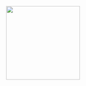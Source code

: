 <a href="https://open.spotify.com/show/6YMJMAh8zJcCwHwe5kSmjT">
  <img src="https://i.scdn.co/image/ab67616d0000b273712701c5e263efc8726b1464" width="200" height="200">
</a>
